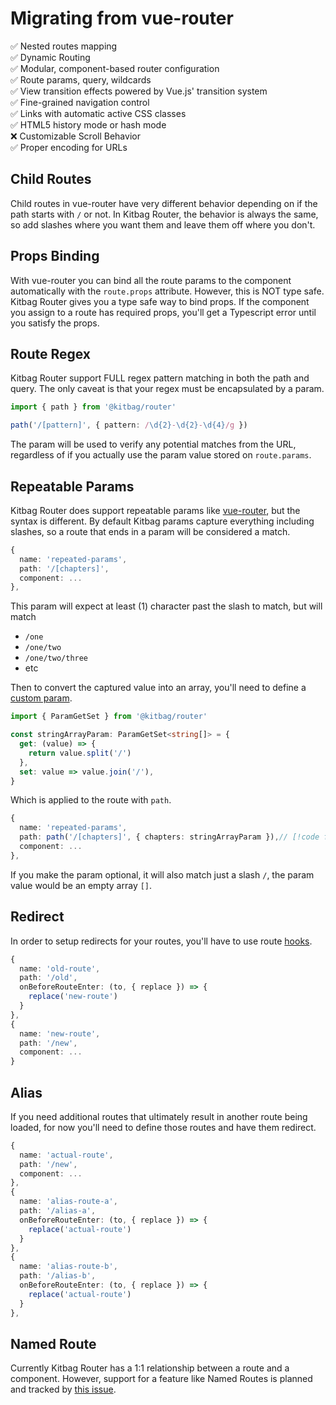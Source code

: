 # Migrating from vue-router

:white_check_mark: Nested routes mapping  
:white_check_mark: Dynamic Routing  
:white_check_mark: Modular, component-based router configuration  
:white_check_mark: Route params, query, wildcards  
:white_check_mark: View transition effects powered by Vue.js' transition system  
:white_check_mark: Fine-grained navigation control  
:white_check_mark: Links with automatic active CSS classes  
:white_check_mark: HTML5 history mode or hash mode  
:x: Customizable Scroll Behavior  
:white_check_mark: Proper encoding for URLs  

## Child Routes

Child routes in vue-router have very different behavior depending on if the path starts with `/` or not. In Kitbag Router, the behavior is always the same, so add slashes where you want them and leave them off where you don't.

## Props Binding

With vue-router you can bind all the route params to the component automatically with the `route.props` attribute. However, this is NOT type safe. Kitbag Router gives you a type safe way to bind props. If the component you assign to a route has required props, you'll get a Typescript error until you satisfy the props.

## Route Regex

Kitbag Router support FULL regex pattern matching in both the path and query. The only caveat is that your regex must be encapsulated by a param.

```ts
import { path } from '@kitbag/router'

path('/[pattern]', { pattern: /\d{2}-\d{2}-\d{4}/g })
```

The param will be used to verify any potential matches from the URL, regardless of if you actually use the param value stored on `route.params`.

## Repeatable Params

Kitbag Router does support repeatable params like [vue-router](https://router.vuejs.org/guide/essentials/route-matching-syntax.html#Repeatable-params), but the syntax is different. By default Kitbag params capture everything including slashes, so a route that ends in a param will be considered a match.

```ts
{
  name: 'repeated-params',
  path: '/[chapters]',
  component: ...
},
```

This param will expect at least (1) character past the slash to match, but will match

- `/one`
- `/one/two`
- `/one/two/three`
- etc

Then to convert the captured value into an array, you'll need to define a [custom param](/core-concepts/route-params#custom-param).

```ts
import { ParamGetSet } from '@kitbag/router'

const stringArrayParam: ParamGetSet<string[]> = {
  get: (value) => {
    return value.split('/')
  },
  set: value => value.join('/'),
}
```

Which is applied to the route with `path`.

```ts
{
  name: 'repeated-params',
  path: path('/[chapters]', { chapters: stringArrayParam }),// [!code focus]
  component: ...
},
```

If you make the param optional, it will also match just a slash `/`, the param value would be an empty array `[]`.

## Redirect

In order to setup redirects for your routes, you'll have to use route [hooks](/advanced-concepts/hooks).

```ts
{
  name: 'old-route',
  path: '/old',
  onBeforeRouteEnter: (to, { replace }) => {
    replace('new-route')
  }
},
{
  name: 'new-route',
  path: '/new',
  component: ...
}
```

## Alias

If you need additional routes that ultimately result in another route being loaded, for now you'll need to define those routes and have them redirect.

```ts
{
  name: 'actual-route',
  path: '/new',
  component: ...
},
{
  name: 'alias-route-a',
  path: '/alias-a',
  onBeforeRouteEnter: (to, { replace }) => {
    replace('actual-route')
  }
},
{
  name: 'alias-route-b',
  path: '/alias-b',
  onBeforeRouteEnter: (to, { replace }) => {
    replace('actual-route')
  }
},
```

## Named Route

Currently Kitbag Router has a 1:1 relationship between a route and a component. However, support for a feature like Named Routes is planned and tracked by [this issue](https://github.com/kitbagjs/router/issues/174).
